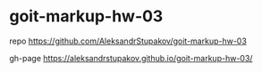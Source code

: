 # goit-markup-hw-03

repo https://github.com/AleksandrStupakov/goit-markup-hw-03

gh-page https://aleksandrstupakov.github.io/goit-markup-hw-03/
